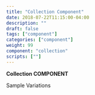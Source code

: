 ```yaml
---
title: "Collection Component"
date: 2018-07-22T11:15:00-04:00
description: ""
draft: false
tags: ["component"]
categories: ["component"]
weight: 99
component: "collection"
scripts: [""]
---
```


__Collection COMPONENT__

Sample Variations
